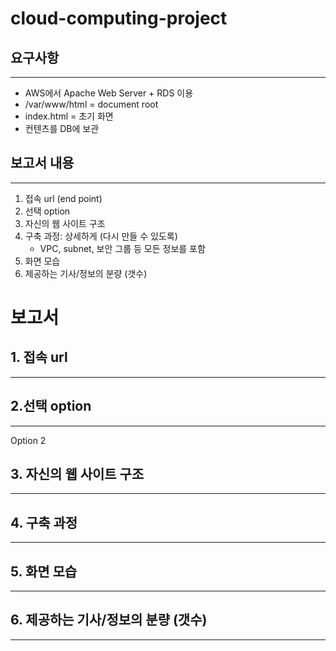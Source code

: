 # cloud-computing-project


## 요구사항
---
- AWS에서 Apache Web Server + RDS 이용 
- /var/www/html = document root 
- index.html = 초기 화면 
- 컨텐츠를 DB에 보관


## 보고서 내용
---
1. 접속 url (end point) 
2. 선택 option 
3. 자신의 웹 사이트 구조 
4. 구축 과정: 상세하게 (다시 만들 수 있도록)
	-  VPC, subnet, 보안 그룹 등 모든 정보를 포함 
5. 화면 모습 
6. 제공하는 기사/정보의 분량 (갯수)


# 보고서

## 1. 접속 url
---


## 2.선택 option
---
Option 2

## 3. 자신의 웹 사이트 구조
---


## 4. 구축 과정
---


## 5. 화면 모습
---


## 6. 제공하는 기사/정보의 분량 (갯수)
---


